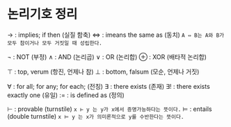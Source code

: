 # 논리기호 정리

→ : implies; if then (실질 함축)
⇔ : imeans the same as (동치)
`A ⇔ B는 A와 B가 모두 참이거나 모두 거짓일 때 성립한다.`

¬ : NOT (부정)
∧ : AND (논리곱)
∨ : OR (논리합)
⊕ : XOR (배타적 논리합)

⊤ : top, verum (항진, 언제나 참)
⊥ : bottom, falsum (모순, 언제나 거짓)

∀ : for all; for any; for each; (전칭)
∃ : there exists (존재)
∃! : there exists exactly one (유일)
:= : is defined as (정의)

⊢ : provable (turnstile) `x ⊢ y 는 y가 x에서 증명가능하다는 뜻이다.`
⊨ : entails (double turnstile) `x ⊨ y 는 x가 의미론적으로 y를 수반한다는 뜻이다.`
